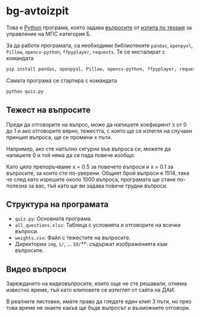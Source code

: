 # bg-avtoizpit

Това е [Python](https://www.python.org/downloads/) програма, която задава [въпросите](https://rta.government.bg/bg/archive_p_testovevodachi) от [изпита по теория](https://www.avtoizpit.com/) за управление на МПС категория Б.

За да работи програмата, са необходими библиотеките `pandas`, `openpyxl`, `Pillow`, `opencv-python`, `ffpyplayer`, `requests`. Те се инсталират с командата 

```bash
pip install pandas, openpyxl, Pillow, opencv-python, ffpyplayer, requests
```

Самата програма се стартира с командата

```bash
python quiz.py
```

## Тежест на въпросите

Преди да отговорите на въпрос, може да напишете коефициент x от 0 до 1 и ако отговорите вярно, тежестта, с която ще се изтегля на случаен принцип въпроса, ще се промени x пъти.

Например, ако сте напълно сигурни във въпроса си, можете да напишете 0 и той няма да се пада повече изобщо.

Като цяло препоръчваме x = 0.5 за повечето въпроси и x = 0.1 за въпросите, за които сте по-уверени. Общият брой въпроси е 1514, така че след като изрешите около 1000 въпроса, програмата ще стане по-полезна за вас, тъй като ще ви задава повече трудни въпроси.

## Структура на програмата

*   `quiz.py`: Основната програма.
*   `all_questions.xlsx`: Таблица с условията и отговорите на всички въпроси.
*   `weights.csv`: Файл с тежестите на въпросите.
*   Директории `img`, `1/`, ... `19/`**: съдържат изображенията към въпросите.

## Видео въпроси

Зареждането на видеовъпросите, които още не сте решавали, отнема известно време, тъй като клиповете се изтеглят от сайта на ДАИ.

В реалните листовки, имате право да гледате един клип 3 пъти, но през това време не знаете какъв ще бъде въпросът и възможните отговори.
